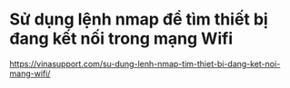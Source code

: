 # Sử dụng lệnh nmap để tìm thiết bị đang kết nối trong mạng Wifi    

https://vinasupport.com/su-dung-lenh-nmap-tim-thiet-bi-dang-ket-noi-mang-wifi/
